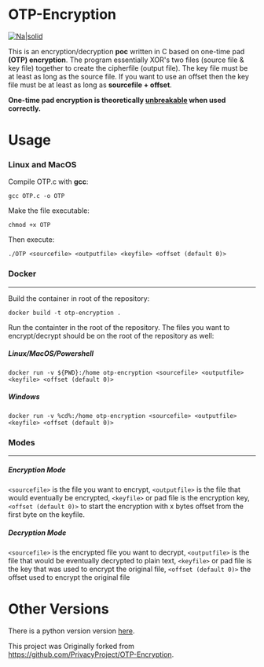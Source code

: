 # OTP-Encryption

[![Na|solid](https://img.shields.io/badge/license-GPL-brightgreen)](https://github.com/alturiano/OTP-Encryption/blob/master/LICENSE)

This is an encryption/decryption **poc** written in C based on one-time pad **(OTP) encryption**. The program essentially XOR's two files (source file & key file) together to create the cipherfile (output file). The key file must be at least as long as the source file. If you want to use an offset then the key file must be at least as long as **sourcefile + offset**.

**One-time pad encryption is theoretically [unbreakable](https://en.wikipedia.org/wiki/One-time_pad) when used correctly.**

# Usage

### Linux and MacOS
Compile OTP.c with **gcc**:

    gcc OTP.c -o OTP

Make the file executable:

    chmod +x OTP

Then execute:

    ./OTP <sourcefile> <outputfile> <keyfile> <offset (default 0)>

### Docker
----
Build the container in root of the repository:

    docker build -t otp-encryption .

Run the containter in the root of the repository. The files you want to encrypt/decrypt should be on the root of the repository as well:

##### Linux/MacOS/Powershell
    docker run -v ${PWD}:/home otp-encryption <sourcefile> <outputfile> <keyfile> <offset (default 0)>
    
##### Windows
    docker run -v %cd%:/home otp-encryption <sourcefile> <outputfile> <keyfile> <offset (default 0)>

### Modes
----
##### Encryption Mode
`<sourcefile>` is the file you want to encrypt, `<outputfile>` is the file that would eventually be encrypted, `<keyfile>` or pad file is the encryption key, `<offset (default 0)>` to start the encryption with x bytes offset from the first byte on the keyfile.

##### Decryption Mode
`<sourcefile>` is the encrypted file you want to decrypt, `<outputfile>` is the file that would be eventually decrypted to plain text, `<keyfile>` or pad file is the key that was used to encrypt the original file, `<offset (default 0)>` the offset used to encrypt the original file

# Other Versions

There is a python version version [here](https://github.com/alturiano/pyOTP-Encryption).

This project was Originally forked from https://github.com/PrivacyProject/OTP-Encryption.

